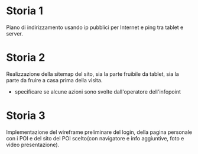 # Storia 1
Piano di indirizzamento usando ip pubblici per Internet e ping tra tablet e server.

# Storia 2
Realizzazione della sitemap del sito, sia la parte fruibile da tablet, sia la parte da 
fruire a casa prima della visita.

- specificare se alcune azioni sono svolte dall'operatore dell'infopoint

# Storia 3
Implementazione del wireframe preliminare del login, della pagina personale con i POI e 
del sito del POI scelto(con navigatore e info aggiuntive, foto e video presentazione).




